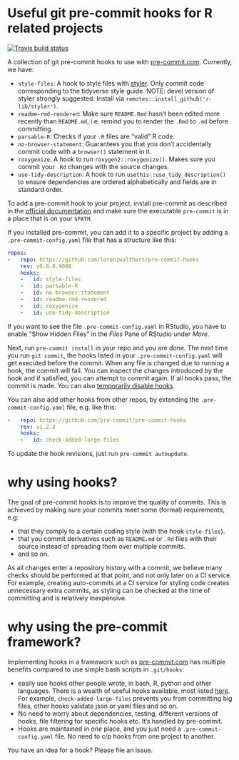 
<!-- README.md is generated from README.Rmd. Please edit that file -->

# Useful git pre-commit hooks for R related projects

<!-- badges: start -->

[![Travis build
status](https://travis-ci.org/lorenzwalthert/pre-commit-hooks.svg?branch=master)](https://travis-ci.org/lorenzwalthert/pre-commit-hooks)
<!-- badges: end -->

A collection of git pre-commit hooks to use with
[pre-commit.com](https://pre-commit.com). Currently, we have:

  - `style-files`: A hook to style files with
    [styler](https://styler.r-lib.org). Only commit code corresponding
    to the tidyverse style guide. NOTE: devel version of styler strongly
    suggested. Install via `remotes::install_github('r-lib/styler')`.
  - `readme-rmd-rendered`: Make sure `README.Rmd` hasn’t been edited
    more recently than `README.md`, i.e. remind you to render the `.Rmd`
    to `.md` before committing.
  - `parsable-R`: Checks if your `.R` files are “valid” R code.
  - `no-browser-statement`: Guarantees you that you don’t accidentally
    commit code with a `browser()` statement in it.
  - `roxygenize`: A hook to run `roxygen2::roxygenize()`. Makes sure you
    commit your `.Rd` changes with the source changes.
  - `use-tidy-description`: A hook to run
    `usethis::use_tidy_description()` to ensure dependencies are ordered
    alphabetically and fields are in standard order.

To add a pre-commit hook to your project, install pre-commit as
described in the [official documentation](https://pre-commit.com/#intro)
and make sure the executable `pre-commit` is in a place that is on your
`$PATH`.

If you installed pre-commit, you can add it to a specific project by
adding a `.pre-commit-config.yaml` file that has a structure like this:

``` yaml
repos:
-   repo: https://github.com/lorenzwalthert/pre-commit-hooks
    rev: v0.0.0.9008
    hooks: 
    -   id: style-files
    -   id: parsable-R
    -   id: no-browser-statement
    -   id: readme-rmd-rendered
    -   id: roxygenize
    -   id: use-tidy-description
```

If you want to see the file `.pre-commit-config.yaml` in RStudio, you
have to enable “Show Hidden Files” in the *Files* Pane of RStudio under
*More*.

Next, run `pre-commit install` in your repo and you are done. The next
time you run `git commit`, the hooks listed in your
`.pre-commit-config.yaml` will get executed before the commit. When any
file is changed due to running a hook, the commit will fail. You can
inspect the changes introduced by the hook and if satisfied, you can
attempt to commit again. If all hooks pass, the commit is made. You can
also [temporarily disable
hooks](https://pre-commit.com/#temporarily-disabling-hooks).

You can also add other hooks from other repos, by extending the
`.pre-commit-config.yaml` file, e.g. like this:

``` yaml
-   repo: https://github.com/pre-commit/pre-commit-hooks
    rev: v1.2.3
    hooks: 
    -   id: check-added-large-files
```

To update the hook revisions, just run `pre-commit autoupdate`.

# why using hooks?

The goal of pre-commit hooks is to improve the quality of commits. This
is achieved by making sure your commits meet some (formal) requirements,
e.g:

  - that they comply to a certain coding style (with the hook
    `style-files`).
  - that you commit derivatives such as `README.md` or `.Rd` files with
    their source instead of spreading them over multiple commits.
  - and so on.

As all changes enter a repository history with a commit, we believe many
checks should be performed at that point, and not only later on a CI
service. For example, creating auto-commits at a CI service for styling
code creates unnecessary extra commits, as styling can be checked at the
time of committing and is relatively inexpensive.

# why using the pre-commit framework?

Implementing hooks in a framework such as
[pre-commit.com](https://pre-commit.com) has multiple benefits compared
to use simple bash scripts in `.git/hooks`:

  - easily use hooks other people wrote, in bash, R, python and other
    languages. There is a wealth of useful hooks available, most listed
    [here](https://pre-commit.com/hooks.html). For example,
    `check-added-large-files` prevents you from committing big files,
    other hooks validate json or yaml files and so on.
  - No need to worry about dependencies, testing, different versions of
    hooks, file filtering for specific hooks etc. It’s handled by
    pre-commit.
  - Hooks are maintained in *one* place, and you just need a
    `.pre-commit-config.yaml` file. No need to c/p hooks from one
    project to another.

You have an idea for a hook? Please file an issue.
